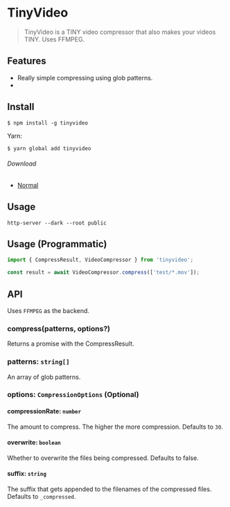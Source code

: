 # TinyVideo

> TinyVideo is a TINY video compressor that also makes your videos TINY. Uses FFMPEG.

## Features

- Really simple compressing using glob patterns.
- 

## Install

```
$ npm install -g tinyvideo
```

Yarn:

```
$ yarn global add tinyvideo
```

###### Download

- [Normal](https://raw.githubusercontent.com/SkoshRG/http-server/master/index.ts)

## Usage

```shell
http-server --dark --root public
```

## Usage (Programmatic)

```js
import { CompressResult, VideoCompressor } from 'tinyvideo';

const result = await VideoCompressor.compress(['test/*.mov']);
```

## API

Uses `FFMPEG` as the backend.

### compress(patterns, options?)

Returns a promise with the CompressResult.

### patterns: `string[]`

An array of glob patterns.

### options: `CompressionOptions` (Optional)

#### compressionRate: `number`

The amount to compress. The higher the more compression. Defaults to `30`.

#### overwrite: `boolean`

Whether to overwrite the files being compressed. Defaults to false.

#### suffix: `string`

The suffix that gets appended to the filenames of the compressed files. Defaults to `_compressed`.
